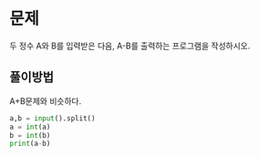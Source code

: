 # 문제
두 정수 A와 B를 입력받은 다음, A-B를 출력하는 프로그램을 작성하시오.

## 풀이방법
A+B문제와 비슷하다.

```python
a,b = input().split()
a = int(a)
b = int(b)
print(a-b)
```
